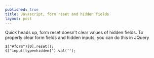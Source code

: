 ```yaml
---
published: true
title: Javascript, form reset and hidden fields
layout: post
---
```

Quick heads up, form reset doesn't clear values of hidden fields. To properly clear form fields and hidden inputs, you can do this in JQuery

    $("#form")[0].reset();
    $("input[type=hidden]").val('');
